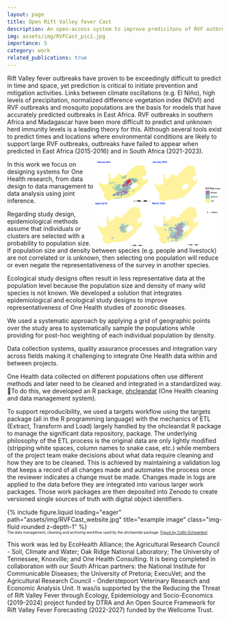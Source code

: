 ```yaml
---
layout: page
title: Open Rift Valley fever Cast
description: An open-access system to improve predicitons of RVF outbreaks.
img: assets/img/RVFCast_pic1.jpg
importance: 5
category: work
related_publications: true
---
```


<style>
div.caption {
  font-size: 0.6em;
}
</style>


Rift Valley fever outbreaks have proven to be exceedingly difficult to predict in time and space, yet prediction is critical to initiate prevention and mitigation activities. Links between climate oscillations (e.g. El Niño), high levels of precipitation, normalized difference vegetation index (NDVI) and RVF outbreaks and mosquito populations are the basis for models that have accurately predicted outbreaks in East Africa. RVF outbreaks in southern Africa and Madagascar have been more difficult to predict and unknown herd immunity levels is a leading theory for this. Although several tools exist to predict times and locations where environmental conditions are likely to support large RVF outbreaks, outbreaks have failed to appear when predicted in East Africa (2015-2016) and in South Africa (2021-2023).

<img src="/assets/img/RVFCast_pic2.jpg" align="right" width="300px"/>

In this work we focus on designing systems for One Health research, from data design to data management to data analysis using joint inference. 



Regarding study design, epidemiological methods assume that individuals or clusters are selected with a probability to population size. If population size and density between species (e.g. people and livestock) are not correlated or is unknown, then selecting one population will reduce or even negate the representativeness of the survey in another species.

Ecological study designs often result in less representative data at the population level because the population size and density of many wild species is not known. We developed a solution that integrates epidemiological and ecological study designs to improve representativeness of One Health studies of zoonotic diseases. 

We used a systematic approach by applying a grid of geographic points over the study area to systematically sample the populations while providing for post-hoc weighting of each individual population by density.

Data collection systems, quality assurance processes and integration vary across fields making it challenging to integrate One Health data within and between projects. 

One Health data collected on different populations often use different methods and later need to be cleaned and integrated in a standardized way. To do this, we developed an R package, [ohcleandat](https://ecohealthalliance.github.io/ohcleandat) (One Health cleaning and data management system). 

To support reproducibility, we used a targets workflow using the targets package (all in the R programming language) with the mechanics of ETL (Extract, Transform and Load) largely handled by the ohcleandat R package to manage the significant data repository, package. The underlying philosophy of the ETL process is the original data are only lightly modified (stripping white spaces, column names to snake case, etc.) while members of the project team make decisions about what data require cleaning and how they are to be cleaned. This is achieved by maintaining a validation log that keeps a record of all changes made and automates the process once the reviewer indicates a change must be made. Changes made in logs are applied to the data before they are integrated into various larger work packages. Those work packages are then deposited into Zenodo to create versioned single sources of truth with digital object identifiers.


<div class="row">
    <div class="col-sm mt-3 mt-md-0">
        {% include figure.liquid loading="eager" path="assets/img/RVFCast_website.jpg" title="example image" class="img-fluid rounded z-depth-1" %}
    </div>
</div>
<div class="caption">
    The data management, cleaning and archiving workflow used by the ohcleandat package. 
    <a href="[https://ropensci.org/blog/2024/09/17/deposits-in-the-wild/]">Figure by Collin Schwantes!</a>.
</div>

This work was led by EcoHealth Alliance; the Agricultural Research Council - Soil, Climate and Water; Oak Ridge National Laboratory; The University of Tennessee, Knoxville; and One Health Consulting. It is being completed in collaboration with our South African partners: the National Institute for Communicable Diseases; the University of Pretoria; ExecuVet; and the Agricultural Research Council - Onderstepoort Veterinary Research and Economic Analysis Unit. It was/is supported by the the Reducing the Threat of Rift Valley Fever through Ecology, Epidemiology and Socio-Economics (2019-2024) project funded by DTRA and An Open Source Framework for Rift Valley Fever Forecasting (2022-2027) funded by the Wellcome Trust.
